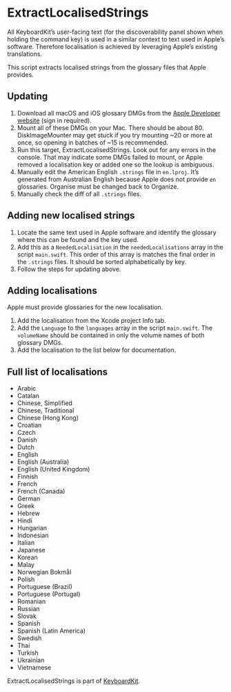 # ExtractLocalisedStrings

All KeyboardKit’s user-facing text (for the discoverability panel shown when holding the command key) is used in a similar context to text used in Apple’s software. Therefore localisation is achieved by leveraging Apple’s existing translations.

This script extracts localised strings from the glossary files that Apple provides.

## Updating

1. Download all macOS and iOS glossary DMGs from the [Apple Developer website](https://developer.apple.com/download/more) (sign in required). 
2. Mount all of these DMGs on your Mac. There should be about 80. DiskImageMounter may get stuck if you try mounting ~20 or more at once, so opening in batches of ~15 is recommended.
3. Run this target, ExtractLocalisedStrings. Look out for any errors in the console. That may indicate some DMGs failed to mount, or Apple removed a localisation key or added one so the lookup is ambiguous.
4. Manually edit the American English `.strings` file in `en.lproj`. It’s generated from Australian English because Apple does not provide `en` glossaries. Organise must be changed back to Organize. 
5. Manually check the diff of all `.strings`  files.

## Adding new localised strings

1. Locate the same text used in Apple software and identify the glossary where this can be found and the key used.
2. Add this as a `NeededLocalisation` in the `neededLocalisations` array in the script `main.swift`. This order of this array is matches the final order in the `.strings` files. It should be sorted alphabetically by key.
3. Follow the steps for updating above.

## Adding localisations

Apple must provide glossaries for the new localisation.

1. Add the localisation from the Xcode project Info tab.
2. Add the `Language` to the `languages` array in the script `main.swift`. The `volumeName` should be contained in only the volume names of both glossary DMGs.
3. Add the localisation to the list below for documentation.

## Full list of localisations 

- Arabic
- Catalan
- Chinese, Simplified
- Chinese, Traditional
- Chinese (Hong Kong)
- Croatian
- Czech
- Danish
- Dutch
- English
- English (Australia)
- English (United Kingdom)
- Finnish
- French
- French (Canada)
- German
- Greek
- Hebrew
- Hindi
- Hungarian
- Indonesian
- Italian
- Japanese
- Korean
- Malay
- Norwegian Bokmål
- Polish
- Portuguese (Brazil)
- Portuguese (Portugal)
- Romanian
- Russian
- Slovak
- Spanish
- Spanish (Latin America)
- Swedish
- Thai
- Turkish
- Ukrainian
- Vietnamese

ExtractLocalisedStrings is part of [KeyboardKit](https://github.com/douglashill/KeyboardKit).
